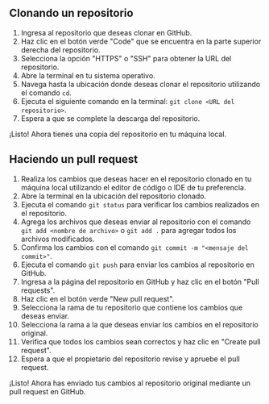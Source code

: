## Clonando un repositorio

1.  Ingresa al repositorio que deseas clonar en GitHub.
2.  Haz clic en el botón verde "Code" que se encuentra en la parte superior derecha del repositorio.
3.  Selecciona la opción "HTTPS" o "SSH" para obtener la URL del repositorio.
4.  Abre la terminal en tu sistema operativo.
5.  Navega hasta la ubicación donde deseas clonar el repositorio utilizando el comando `cd`.
6.  Ejecuta el siguiente comando en la terminal: `git clone <URL del repositorio>`.
7.  Espera a que se complete la descarga del repositorio.

¡Listo! Ahora tienes una copia del repositorio en tu máquina local.

## Haciendo un pull request

1.  Realiza los cambios que deseas hacer en el repositorio clonado en tu máquina local utilizando el editor de código o IDE de tu preferencia.
2.  Abre la terminal en la ubicación del repositorio clonado.
3.  Ejecuta el comando `git status` para verificar los cambios realizados en el repositorio.
4.  Agrega los archivos que deseas enviar al repositorio con el comando `git add <nombre de archivo>` o `git add .` para agregar todos los archivos modificados.
5.  Confirma los cambios con el comando `git commit -m "<mensaje del commit>"`.
6.  Ejecuta el comando `git push` para enviar los cambios al repositorio en GitHub.
7.  Ingresa a la página del repositorio en GitHub y haz clic en el botón "Pull requests".
8.  Haz clic en el botón verde "New pull request".
9.  Selecciona la rama de tu repositorio que contiene los cambios que deseas enviar.
10.  Selecciona la rama a la que deseas enviar los cambios en el repositorio original.
11.  Verifica que todos los cambios sean correctos y haz clic en "Create pull request".
12.  Espera a que el propietario del repositorio revise y apruebe el pull request.

¡Listo! Ahora has enviado tus cambios al repositorio original mediante un pull request en GitHub.